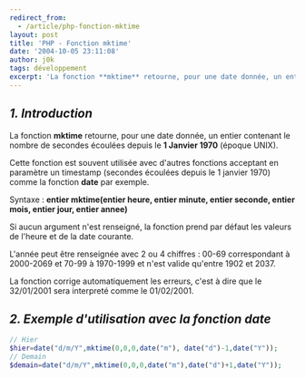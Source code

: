 ```yaml
---
redirect_from:
  - /article/php-fonction-mktime
layout: post
title: 'PHP - Fonction mktime'
date: '2004-10-05 23:11:08'
author: j0k
tags: développement
excerpt: 'La fonction **mktime** retourne, pour une date donnée, un entier contenant le nombre de secondes écoulées depuis le **1 Janvier 1970** (époque UNIX).'
---
```


## _1. Introduction_

La fonction **mktime** retourne, pour une date donnée, un entier contenant le nombre de secondes écoulées depuis le **1 Janvier 1970** (époque UNIX).

Cette fonction est souvent utilisée avec d'autres fonctions acceptant en paramètre un timestamp (secondes écoulées depuis le 1 janvier 1970) comme la fonction **date** par exemple.

Syntaxe : **entier mktime(entier heure, entier minute, entier seconde, entier mois, entier jour, entier annee)**

Si aucun argument n'est renseigné, la fonction prend par défaut les valeurs de l'heure et de la date courante.

L'année peut être renseignée avec 2 ou 4 chiffres : 00-69 correspondant à 2000-2069 et 70-99 à 1970-1999 et n'est valide qu'entre 1902 et 2037.

La fonction corrige automatiquement les erreurs, c'est à dire que le 32/01/2001 sera interpreté comme le 01/02/2001.

##  _2. Exemple d'utilisation avec la fonction date_

```php
// Hier
$hier=date("d/m/Y",mktime(0,0,0,date("m"), date("d")-1,date("Y"));
// Demain
$demain=date("d/m/Y",mktime(0,0,0,date("m"),date("d")+1,date("Y"));
```
